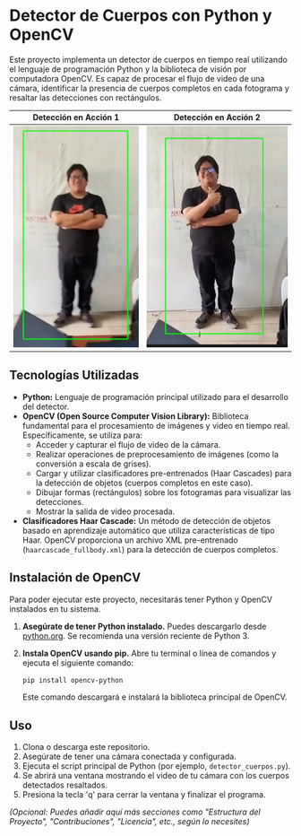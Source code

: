 # Detector de Cuerpos con Python y OpenCV

Este proyecto implementa un detector de cuerpos en tiempo real utilizando el lenguaje de programación Python y la biblioteca de visión por computadora OpenCV. Es capaz de procesar el flujo de video de una cámara, identificar la presencia de cuerpos completos en cada fotograma y resaltar las detecciones con rectángulos.

| Detección en Acción 1 | Detección en Acción 2 |
| :-------------------: | :-------------------: |
| ![imagen1](imagen1.png) | ![imagen2](imagen2.png) |

## Tecnologías Utilizadas

* **Python:** Lenguaje de programación principal utilizado para el desarrollo del detector.
* **OpenCV (Open Source Computer Vision Library):** Biblioteca fundamental para el procesamiento de imágenes y video en tiempo real. Específicamente, se utiliza para:
    * Acceder y capturar el flujo de video de la cámara.
    * Realizar operaciones de preprocesamiento de imágenes (como la conversión a escala de grises).
    * Cargar y utilizar clasificadores pre-entrenados (Haar Cascades) para la detección de objetos (cuerpos completos en este caso).
    * Dibujar formas (rectángulos) sobre los fotogramas para visualizar las detecciones.
    * Mostrar la salida de video procesada.
* **Clasificadores Haar Cascade:** Un método de detección de objetos basado en aprendizaje automático que utiliza características de tipo Haar. OpenCV proporciona un archivo XML pre-entrenado (`haarcascade_fullbody.xml`) para la detección de cuerpos completos.

## Instalación de OpenCV

Para poder ejecutar este proyecto, necesitarás tener Python y OpenCV instalados en tu sistema.

1.  **Asegúrate de tener Python instalado.** Puedes descargarlo desde [python.org](https://www.python.org/). Se recomienda una versión reciente de Python 3.

2.  **Instala OpenCV usando pip.** Abre tu terminal o línea de comandos y ejecuta el siguiente comando:

    ```bash
    pip install opencv-python
    ```

    Este comando descargará e instalará la biblioteca principal de OpenCV.

## Uso

1.  Clona o descarga este repositorio.
2.  Asegúrate de tener una cámara conectada y configurada.
3.  Ejecuta el script principal de Python (por ejemplo, `detector_cuerpos.py`).
4.  Se abrirá una ventana mostrando el video de tu cámara con los cuerpos detectados resaltados.
5.  Presiona la tecla 'q' para cerrar la ventana y finalizar el programa.

*(Opcional: Puedes añadir aquí más secciones como "Estructura del Proyecto", "Contribuciones", "Licencia", etc., según lo necesites)*